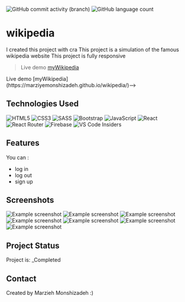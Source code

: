 ![GitHub commit activity (branch)](https://img.shields.io/github/commit-activity/y/marziyemonshizadeh/wikipedia)
![GitHub language count](https://img.shields.io/github/languages/count/marziyemonshizadeh/wikipedia)

# wikipedia

I created this project with cra
This project is a simulation of the famous wikipedia website
This project is fully responsive

>Live demo [myWikipedia](https://wikipedia-pi.vercel.app/wikipedia)
<!--> Live demo [myWikipedia](https://marziyemonshizadeh.github.io/wikipedia/)-->
## Technologies Used

![HTML5](https://img.shields.io/badge/html5-%23E34F26.svg?style=for-the-badge&logo=html5&logoColor=white)   ![CSS3](https://img.shields.io/badge/css3-%231572B6.svg?style=for-the-badge&logo=css3&logoColor=white)
![SASS](https://img.shields.io/badge/SASS-hotpink.svg?style=for-the-badge&logo=SASS&logoColor=white)
![Bootstrap](https://img.shields.io/badge/bootstrap-%238511FA.svg?style=for-the-badge&logo=bootstrap&logoColor=white)
![JavaScript](https://img.shields.io/badge/javascript-%23323330.svg?style=for-the-badge&logo=javascript&logoColor=%23F7DF1E)
![React](https://img.shields.io/badge/react-%2320232a.svg?style=for-the-badge&logo=react&logoColor=%2361DAFB)
![React Router](https://img.shields.io/badge/React_Router-CA4245?style=for-the-badge&logo=react-router&logoColor=white)
![Firebase](https://img.shields.io/badge/Firebase-039BE5?style=for-the-badge&logo=Firebase&logoColor=white) ![VS Code Insiders](https://img.shields.io/badge/VS%20Code%20Insiders-35b393.svg?style=for-the-badge&logo=visual-studio-code&logoColor=white)

## Features

You can :
- log in
- log out
- sign up

## Screenshots
![Example screenshot](./src/assets/Images/screenShots/1.png)
![Example screenshot](./src/assets/Images/screenShots/2.png)
![Example screenshot](./src/assets/Images/screenShots/3.png)
![Example screenshot](./src/assets/Images/screenShots/4.png)
![Example screenshot](./src/assets/Images/screenShots/5.png)
![Example screenshot](./src/assets/Images/screenShots/6.png)
![Example screenshot](./src/assets/Images/screenShots/7.png)
<!-- If you have screenshots you'd like to share, include them here. -->

## Project Status

Project is: \_Completed

## Contact

Created by Marzieh Monshizadeh :)
